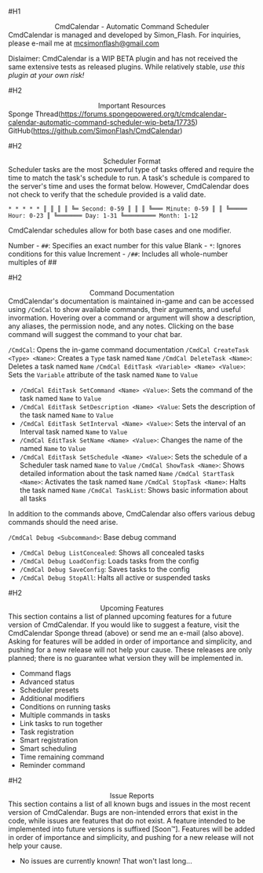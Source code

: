 #H1 <div style="text-align: center">CmdCalendar - Automatic Command Scheduler</div>
CmdCalendar is managed and developed by Simon_Flash. For inquiries, please e-mail me at mcsimonflash@gmail.com

Dislaimer: CmdCalendar is a WIP BETA plugin and has not received the same extensive tests as released plugins. While relatively stable, _use this plugin at your own risk!_

#H2 <div style="text-align: center">Important Resources</div>
Sponge Thread(https://forums.spongepowered.org/t/cmdcalendar-calendar-automatic-command-scheduler-wip-beta/17735)
GitHub(https://github.com/SimonFlash/CmdCalendar)

#H2 <div style="text-align: center">Scheduler Format</div>
Scheduler tasks are the most powerful type of tasks offered and require the time to match the task's schedule to run. A task's schedule is compared to the server's time and uses the format below. However, CmdCalendar does not check to verify that the schedule provided is a valid date.

`* * * * *
║ ║ ║ ║ ╚═ Second: 0-59
║ ║ ║ ╚═══ Minute: 0-59
║ ║ ╚═════ Hour: 0-23
║ ╚═══════ Day: 1-31
╚═════════ Month: 1-12`

CmdCalendar schedules allow for both base cases and one modifier.

Number - `##`: Specifies an exact number for this value
Blank - `*`: Ignores conditions for this value
Increment - `/##`: Includes all whole-number multiples of ##

#H2 <div style="text-align: center">Command Documentation</div>
CmdCalendar's documentation is maintained in-game and can be accessed using `/CmdCal` to show available commands, their arguments, and useful invormation. Hovering over a command or argument will show a description, any aliases, the permission node, and any notes. Clicking on the base command will suggest the command to your chat bar.

`/CmdCal`: Opens the in-game command documentation
`/CmdCal CreateTask <Type> <Name>`: Creates a `Type` task named `Name`
`/CmdCal DeleteTask <Name>`: Deletes a task named `Name`
`/CmdCal EditTask <Variable> <Name> <Value>`: Sets the `Variable` attribute of the task named `Name` to `Value`
 * `/CmdCal EditTask SetCommand <Name> <Value>`: Sets the command of the task named `Name` to `Value`
 * `/CmdCal EditTask SetDescription <Name> <Value`: Sets the description of the task named `Name` to `Value`
 * `/CmdCal EditTask SetInterval <Name> <Value>`: Sets the interval of an Interval task named `Name` to `Value`
 * `/CmdCal EditTask SetName <Name> <Value>`: Changes the name of the named `Name` to `Value`
 * `/CmdCal EditTask SetSchedule <Name> <Value>`: Sets the schedule of a Scheduler task named `Name` to `Value`
`/CmdCal ShowTask <Name>`: Shows detailed information about the task named `Name`
`/CmdCal StartTask <Name>`: Activates the task named `Name`
`/CmdCal StopTask <Name>`: Halts the task named `Name`
`/CmdCal TaskList`: Shows basic information about all tasks

In addition to the commands above, CmdCalendar also offers various debug commands should the need arise.

`/CmdCal Debug <Subcommand>`: Base debug command
 * `/CmdCal Debug ListConcealed`: Shows all concealed tasks
 * `/CmdCal Debug LoadConfig`: Loads tasks from the config
 * `/CmdCal Debug SaveConfig`: Saves tasks to the config
 * `/CmdCal Debug StopAll`: Halts all active or suspended tasks

#H2 <div style="text-align: center">Upcoming Features</div>
This section contains a list of planned upcoming features for a future version of CmdCalendar. If you would like to suggest a feature, visit the CmdCalendar Sponge thread (above) or send me an e-mail (also above). Asking for features will be added in order of importance and simplicity, and pushing for a new release will not help your cause. These releases are only planned; there is no guarantee what version they will be implemented in.

+ Command flags
+ Advanced status
+ Scheduler presets
+ Additional modifiers
+ Conditions on running tasks
+ Multiple commands in tasks
+ Link tasks to run together
+ Task registration
+ Smart registration
+ Smart scheduling
+ Time remaining command
+ Reminder command

#H2 <div style="text-align: center">Issue Reports</div>
This section contains a list of all known bugs and issues in the most recent version of CmdCalendar. Bugs are non-intended errors that exist in the code, while issues are features that do not exist. A feature intended to be implemented into future versions is suffixed [Soon™]. Features will be added in order of importance and simplicity, and pushing for a new release will not help your cause.

+ No issues are currently known! That won't last long...

